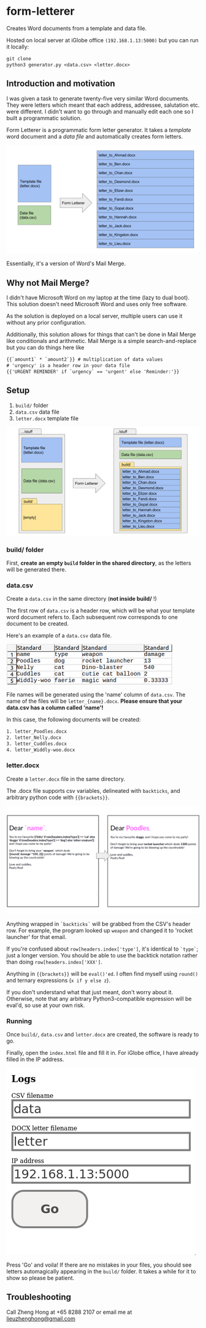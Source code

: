 # form-letterer
Creates Word documents from a template and data file.

Hosted on local server at iGlobe office `(192.168.1.13:5000)` but you can run
it locally:

```
git clone
python3 generator.py <data.csv> <letter.docx>
```

## Introduction and motivation
I was given a task to generate twenty-five very similar Word documents. They
were letters which meant that each address, addressee, salutation etc. were
different. I didn't want to go through and manually edit each one so I built a
programmatic solution.

Form Letterer is a programmatic form letter generator. It takes a *template*
word document and a *data file* and automatically creates form letters.

![Explanatory image of how Form Letterer works](./img/overview.png)

Essentially, it's a version of Word's Mail Merge.

## Why not Mail Merge?

I didn't have Microsoft Word on my laptop at the time (lazy to dual boot). This
solution doesn't need Microsoft Word and uses only free software.

As the solution is deployed on a local server, multiple users can use it
without any prior configuration.

Additionally, this solution allows for things that can't be done in Mail Merge
like conditionals and arithmetic. Mail Merge is a simple search-and-replace but
you can do things here like 
```
{{`amount1` * `amount2`}} # multiplication of data values
# 'urgency' is a header row in your data file
{{'URGENT REMINDER' if `urgency` == 'urgent' else 'Reminder:'}} 
```

## Setup

1. `build/` folder
2. `data.csv` data file
3. `letter.docx` template file

![Explanatory image of how Form Letterer works with folder layout](./img/overview2.png)


### build/ folder
First, **create an empty `build` folder in the shared directory**, as the
letters will be generated there.  

### data.csv
Create a `data.csv` in the same directory (**not inside
build/** !)

The first row of `data.csv` is a header row, which will be what your template
word document refers to. Each subsequent row corresponds to one document to be
created.

Here's an example of a `data.csv` data file.

![Image of csv](./img/data_csv.png)

File names will be generated using the 'name' column of `data.csv`. The name of
the files will be `letter_{name}.docx`. **Please ensure that your data.csv has
a column called 'name'!**

In this case, the following documents will be created:
```
1. letter_Poodles.docx
2. letter_Nelly.docx
3. letter_Cuddles.docx
4. letter_Widdly-woo.docx
```

### letter.docx
Create a `letter.docx` file in the same directory.

The .docx file supports csv variables, delineated with ``backticks``, and
arbitrary python code with `{{brackets}}`.

![Image of letter generation](./img/letters2.png)

Anything wrapped in `` `backticks` `` will be grabbed from the CSV's header row.
For example, the program looked up `weapon` and changed it to 'rocket launcher'
for that email.

If you're confused about `row[headers.index['type']`, it's identical to
`` `type` ``; just a longer version. You should be able to use the backtick
notation rather than doing `row[headers.index['XXX']`.

Anything in `{{brackets}}` will be `eval()'ed`. I often find myself using
`round()` and ternary expressions (`x if y else z`). 

If you don't understand what that just meant, don't worry about it. Otherwise,
note that any arbitrary Python3-compatible expression will be eval'd, so use at
your own risk.

### Running

Once `build/`, `data.csv` and `letter.docx` are created, the software is ready
to go.

Finally, open the `index.html` file and fill it in. For iGlobe office, I have
already filled in the IP address.

![Image of index.html](./img/index.png)

Press 'Go' and voila! If there are no mistakes in your files, you should see
letters automagically appearing in the `build/` folder. It takes a while for it
to show so please be patient.

## Troubleshooting
Call Zheng Hong at +65 8288 2107 or email me at lieuzhenghong@gmail.com

